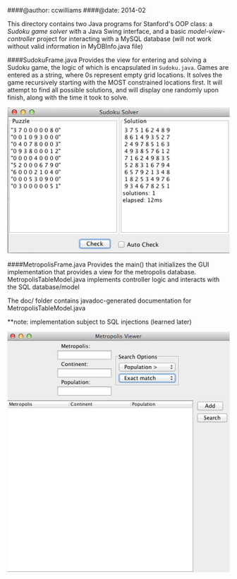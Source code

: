 ####@author: ccwilliams
####@date:   2014-02

This directory contains two Java programs for Stanford's OOP class:
a *Sudoku game solver* with a Java Swing interface, and a basic 
*model-view-controller* project for interacting with a MySQL database 
(will not work without valid information in MyDBInfo.java file)

####SudokuFrame.java 
Provides the view for entering and solving a Sudoku game, 
the logic of which is encapsulated in `Sudoku.java`. Games are entered as a 
string, where 0s represent empty grid locations. It solves the game 
recursively starting with the MOST constrained locations first. It will 
attempt to find all possible solutions, and will display one randomly upon 
finish, along with the time it took to solve.

![Sudoku solver](./sudoku.png)

####MetropolisFrame.java
Provides the main() that initializes the GUI implementation 
that provides a view for the metropolis database. MetropolisTableModel.java
implements controller logic and interacts with the SQL database/model 

The doc/ folder contains javadoc-generated documentation for 
MetropolisTableModel.java

**note: implementation subject to SQL injections (learned later)

![Metropolis view](./metropolis_view.png)
